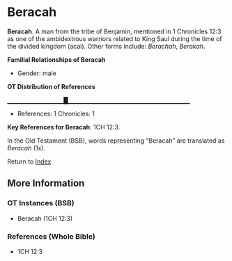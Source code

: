 # Beracah
**Beracah**. 
A man from the tribe of Benjamin, mentioned in 1 Chronicles 12:3 as one of the ambidextrous warriors related to King Saul during the time of the divided kingdom (acai). 
Other forms include: 
*Berachah*, *Berakah*. 




**Familial Relationships of Beracah**


* Gender: male


**OT Distribution of References**

▁▁▁▁▁▁▁▁▁▁▁▁█▁▁▁▁▁▁▁▁▁▁▁▁▁▁▁▁▁▁▁▁▁▁▁▁▁▁
* References: 1 Chronicles: 1



**Key References for Beracah**: 
1CH 12:3. 


In the Old Testament (BSB), words representing “Beracah” are translated as 
*Beracah* (1x). 




Return to [Index](00-Index.md)

## More Information

### OT Instances (BSB)

* Beracah (1CH 12:3)



### References (Whole Bible)

* 1CH 12:3



